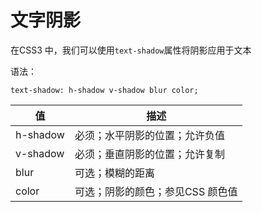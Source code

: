 # 文字阴影

在CSS3 中，我们可以使用`text-shadow`属性将阴影应用于文本



语法：

```
text-shadow: h-shadow v-shadow blur color;
```



| 值       | 描述                             |
| -------- | -------------------------------- |
| h-shadow | 必须；水平阴影的位置；允许负值   |
| v-shadow | 必须；垂直阴影的位置；允许复制   |
| blur     | 可选；模糊的距离                 |
| color    | 可选；阴影的颜色；参见CSS 颜色值 |

